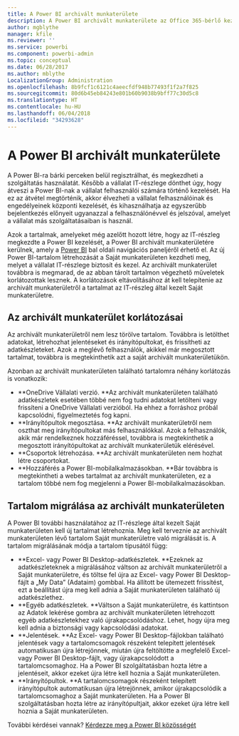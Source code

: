 ```yaml
---
title: A Power BI archivált munkaterülete
description: A Power BI archivált munkaterülete az Office 365-bérlő kezelése után
author: mgblythe
manager: kfile
ms.reviewer: ''
ms.service: powerbi
ms.component: powerbi-admin
ms.topic: conceptual
ms.date: 06/28/2017
ms.author: mblythe
LocalizationGroup: Administration
ms.openlocfilehash: 8b9fcf1c6121c4aeecfdf948b77493f1f2a7f825
ms.sourcegitcommit: 80d6b45eb84243e801b60b9038b9bff77c30d5c8
ms.translationtype: HT
ms.contentlocale: hu-HU
ms.lasthandoff: 06/04/2018
ms.locfileid: "34293628"
---
```

# <a name="power-bi-archived-workspace"></a>A Power BI archivált munkaterülete
A Power BI-ra bárki perceken belül regisztrálhat, és megkezdheti a szolgáltatás használatát.  Később a vállalat IT-részlege dönthet úgy, hogy átveszi a Power BI-nak a vállalat felhasználói számára történő kezelését.  Ha ez az átvétel megtörténik, akkor élvezheti a vállalat felhasználóinak és engedélyeinek központi kezelését, és kihasználhatja az egyszerűbb bejelentkezés előnyeit ugyanazzal a felhasználónévvel és jelszóval, amelyet a vállalat más szolgáltatásaiban is használ. 

Azok a tartalmak, amelyeket még azelőtt hozott létre, hogy az IT-részleg megkezdte a Power BI kezelését, a Power BI archivált munkaterületére kerülnek, amely a [Power BI](https://app.powerbi.com) bal oldali navigációs paneljéről érhető el.  Az új Power BI-tartalom létrehozását a Saját munkaterületen kezdheti meg, melyet a vállalat IT-részlege biztosít és kezel.  Az archivált munkaterület továbbra is megmarad, de az abban tárolt tartalmon végezhető műveletek korlátozottak lesznek.  A korlátozások eltávolításához át kell telepítenie az archivált munkaterületről a tartalmat az IT-részleg által kezelt Saját munkaterületre.

## <a name="restrictions-in-your-archived-workspace"></a>Az archivált munkaterület korlátozásai
Az archivált munkaterületről nem lesz törölve tartalom.  Továbbra is letölthet adatokat, létrehozhat jelentéseket és irányítópultokat, és frissítheti az adatkészleteket.  Azok a meglévő felhasználók, akikkel már megosztott tartalmat, továbbra is megtekinthetik azt a saját archivált munkaterületükön.

Azonban az archivált munkaterületen található tartalomra néhány korlátozás is vonatkozik:

* **OneDrive Vállalati verzió.  **Az archivált munkaterületen található adatkészletek esetében többé nem fog tudni adatokat letölteni vagy frissíteni a OneDrive Vállalati verzióból.  Ha ehhez a forráshoz próbál kapcsolódni, figyelmeztetés fog kapni.
* **Irányítópultok megosztása.  **Az archivált munkaterületről nem oszthat meg irányítópultokat más felhasználókkal.  Azok a felhasználók, akik már rendelkeznek hozzáféréssel, továbbra is megtekinthetik a megosztott irányítópultokat az archivált munkaterületük elérésével.
* **Csoportok létrehozása.  **Az archivált munkaterületen nem hozhat létre csoportokat.
* **Hozzáférés a Power BI-mobilalkalmazásokban.  **Bár továbbra is megtekintheti a webes tartalmat az archivált munkaterületen, ez a tartalom többé nem fog megjelenni a Power BI-mobilalkalmazásokban.

## <a name="migrating-content-in-your-archived-workspace"></a>Tartalom migrálása az archivált munkaterületen
A Power BI további használatához az IT-részlege által kezelt Saját munkaterületen kell új tartalmat létrehoznia.   Meg kell terveznie az archivált munkaterületen lévő tartalom Saját munkaterületre való migrálását is.  A tartalom migrálásának módja a tartalom típusától függ:

* **Excel- vagy Power BI Desktop-adatkészletek.  **Ezeknek az adatkészleteknek a migrálásához váltson az archivált munkaterületről a Saját munkaterületre, és töltse fel újra az Excel- vagy Power BI Desktop-fájlt a „My Data” (Adataim) gombbal.  Ha állított be ütemezett frissítést, ezt a beállítást újra meg kell adnia a Saját munkaterületen található új adatkészlethez.
* **Egyéb adatkészletek.  **Váltson a Saját munkaterületre, és kattintson az Adatok lekérése gombra az archivált munkaterületen létrehozott egyéb adatkészletekhez való újrakapcsolódáshoz.  Lehet, hogy újra meg kell adnia a biztonsági vagy kapcsolódási adatokat.
* **Jelentések.  **Az Excel- vagy Power BI Desktop-fájlokban található jelentések vagy a tartalomcsomagok részeként telepített jelentések automatikusan újra létrejönnek, miután újra feltöltötte a megfelelő Excel- vagy Power BI Desktop-fájlt, vagy újrakapcsolódott a tartalomcsomaghoz.  Ha a Power BI szolgáltatásban hozta létre a jelentéseit, akkor ezeket újra létre kell hoznia a Saját munkaterületen.
* **Irányítópultok.  **A tartalomcsomagok részeként telepített irányítópultok automatikusan újra létrejönnek, amikor újrakapcsolódik a tartalomcsomaghoz a Saját munkaterületen.  Ha a Power BI szolgáltatásban hozta létre az irányítópultjait, akkor ezeket újra létre kell hoznia a Saját munkaterületen.

További kérdései vannak? [Kérdezze meg a Power BI közösségét](http://community.powerbi.com/)

